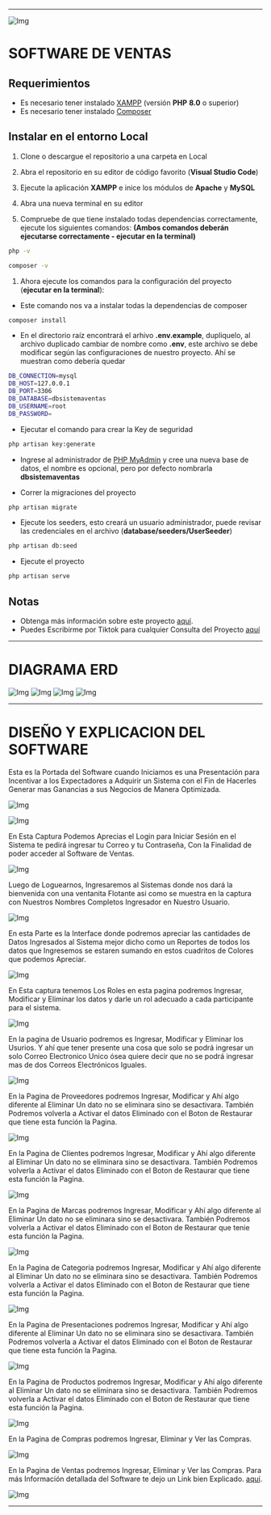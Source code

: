 ------------
![Img](https://github.com/JosueCColcasDesarrollador/ProyectoEvaluacion/blob/main/diagrama_basedatos/tablas_part01.jpeg)

# SOFTWARE DE VENTAS

## Requerimientos
- Es necesario tener instalado [XAMPP](https://www.apachefriends.org/es/download.html "XAMPP") (versión **PHP** **8.0** o superior)  
- Es necesario tener instalado [Composer](https://getcomposer.org/download/ "Composer")

## Instalar en el entorno Local

1. Clone o descargue el repositorio a una carpeta en Local

1. Abra el repositorio en su editor de código favorito (**Visual Studio Code**)

1. Ejecute la aplicación **XAMPP** e inice los módulos de **Apache** y **MySQL**

1. Abra una nueva terminal en su editor 

1. Compruebe de que tiene instalado todas dependencias correctamente, ejecute los siguientes comandos: **(Ambos comandos deberán ejecutarse correctamente - ejecutar en la terminal)**
```bash
php -v
```
```bash
composer -v
```

1. Ahora ejecute los comandos para la configuración del proyecto (**ejecutar en la terminal**):

- Este comando nos va a instalar todas la dependencias de composer
```bash
composer install
```
- En el directorio raíz encontrará el arhivo **.env.example**, dupliquelo, al archivo duplicado cambiar de nombre como **.env**, este archivo se debe modificar según las configuraciones de nuestro proyecto. Ahí se muestran como debería quedar
```bash
DB_CONNECTION=mysql
DB_HOST=127.0.0.1
DB_PORT=3306
DB_DATABASE=dbsistemaventas 
DB_USERNAME=root
DB_PASSWORD=
```
- Ejecutar el comando para crear la Key de seguridad
```bash
php artisan key:generate 
```
- Ingrese al administrador de [PHP MyAdmin](http://localhost/phpmyadmin/) y cree una nueva base de datos, el nombre es opcional, pero por defecto nombrarla **dbsistemaventas**

- Correr la migraciones del proyecto
```bash
php artisan migrate
```
- Ejecute los seeders, esto creará un usuario administrador, puede revisar las credenciales en el archivo (**database/seeders/UserSeeder**)
```bash
php artisan db:seed
```
- Ejecute el proyecto
```bash
php artisan serve
```

## Notas
- Obtenga más información sobre este proyecto [aquí](https://www.youtube.com/@Andre_Raton).
- Puedes Escribirme por Tiktok para cualquier Consulta del Proyecto [aquí](https://www.tiktok.com/@blankuskaladoguita)

------------

 # DIAGRAMA ERD

![Img](https://github.com/JosueCColcasDesarrollador/ProyectoEvaluacion/blob/main/diagrama_basedatos/tablas_part01.jpeg)
![Img](https://github.com/JosueCColcasDesarrollador/ProyectoEvaluacion/blob/main/diagrama_basedatos/tablas_part02.jpeg)
![Img](https://github.com/JosueCColcasDesarrollador/ProyectoEvaluacion/blob/main/diagrama_basedatos/tablas_part03.jpeg)
![Img](https://github.com/JosueCColcasDesarrollador/ProyectoEvaluacion/blob/main/diagrama_basedatos/tablas_part04.jpeg)

------------

# DISEÑO Y EXPLICACION DEL SOFTWARE

Esta es la Portada del Software cuando Iniciamos es una Presentación para Incentivar a los Expectadores a Adquirir un Sistema con el Fin de Hacerles Generar mas Ganancias a sus Negocios de Manera Optimizada.

![Img](https://github.com/JosueCColcasDesarrollador/SoftwareVentasEvaluacion/blob/main/dise%C3%B1o_proyect/dise%C3%B1o_01.jpeg)

![Img](https://github.com/JosueCColcasDesarrollador/SoftwareVentasEvaluacion/blob/main/dise%C3%B1o_proyect/dise%C3%B1o_02.jpeg)

En Esta Captura Podemos Aprecias el Login para Iniciar Sesión en el Sistema te pedirá ingresar tu Correo y tu Contraseña, Con la Finalidad de poder acceder al Software de Ventas.

![Img](https://github.com/JosueCColcasDesarrollador/SoftwareVentasEvaluacion/blob/main/dise%C3%B1o_proyect/dise%C3%B1o_03.jpeg)

Luego de Loguearnos, Ingresaremos al Sistemas donde nos dará la bienvenida con una ventanita Flotante asi como se muestra en la captura con Nuestros Nombres Completos Ingresador en Nuestro Usuario.

![Img](https://github.com/JosueCColcasDesarrollador/SoftwareVentasEvaluacion/blob/main/dise%C3%B1o_proyect/dise%C3%B1o_04.jpeg)

En esta Parte es la Interface donde podremos apreciar las cantidades de Datos Ingresados al Sistema mejor dicho como un  Reportes de todos los datos que Ingresemos se estaren sumando en estos cuadritos de Colores que podemos Apreciar.

![Img](https://github.com/JosueCColcasDesarrollador/SoftwareVentasEvaluacion/blob/main/dise%C3%B1o_proyect/dise%C3%B1o_05.jpeg)

En Esta captura tenemos Los Roles en esta pagina podremos Ingresar, Modificar y Eliminar los datos y darle un rol adecuado a cada participante para el sistema.

![Img](https://github.com/JosueCColcasDesarrollador/SoftwareVentasEvaluacion/blob/main/dise%C3%B1o_proyect/dise%C3%B1o_06.jpeg)

En la pagina de Usuario podremos es Ingresar, Modificar y Eliminar los Usurios. Y ahí que tener presente una cosa que solo se podrá ingresar un solo Correo Electronico Unico ósea quiere decir que no se podrá ingresar mas de dos Correos Electrónicos Iguales.

![Img](https://github.com/JosueCColcasDesarrollador/SoftwareVentasEvaluacion/blob/main/dise%C3%B1o_proyect/dise%C3%B1o_07.jpeg)

En la Pagina de Proveedores podremos Ingresar, Modificar y Ahí algo diferente al Eliminar Un dato no se eliminara sino se desactivara. También Podremos volverla a Activar el datos Eliminado con el Boton de Restaurar que tiene esta función la Pagina.

![Img](https://github.com/JosueCColcasDesarrollador/SoftwareVentasEvaluacion/blob/main/dise%C3%B1o_proyect/dise%C3%B1o_08.jpeg)

En la Pagina de Clientes podremos Ingresar, Modificar y Ahí algo diferente al Eliminar Un dato no se eliminara sino se desactivara. También Podremos volverla a Activar el datos Eliminado con el Boton de Restaurar que tiene esta función la Pagina.

![Img](https://github.com/JosueCColcasDesarrollador/SoftwareVentasEvaluacion/blob/main/dise%C3%B1o_proyect/dise%C3%B1o_09.jpeg)

En la Pagina de Marcas podremos Ingresar, Modificar y Ahí algo diferente al Eliminar Un dato no se eliminara sino se desactivara. También Podremos volverla a Activar el datos Eliminado con el Boton de Restaurar que tenie esta función la Pagina.

![Img](https://github.com/JosueCColcasDesarrollador/SoftwareVentasEvaluacion/blob/main/dise%C3%B1o_proyect/dise%C3%B1o_10.jpeg)

En la Pagina de Categoria podremos Ingresar, Modificar y Ahí algo diferente al Eliminar Un dato no se eliminara sino se desactivara. También Podremos volverla a Activar el datos Eliminado con el Boton de Restaurar que tiene esta función la Pagina.

![Img](https://github.com/JosueCColcasDesarrollador/SoftwareVentasEvaluacion/blob/main/dise%C3%B1o_proyect/dise%C3%B1o_11.jpeg)

En la Pagina de Presentaciones podremos Ingresar, Modificar y Ahí algo diferente al Eliminar Un dato no se eliminara sino se desactivara. También Podremos volverla a Activar el datos Eliminado con el Boton de Restaurar que tiene esta función la Pagina.

![Img](https://github.com/JosueCColcasDesarrollador/SoftwareVentasEvaluacion/blob/main/dise%C3%B1o_proyect/dise%C3%B1o_12.jpeg)

En la Pagina de Productos podremos Ingresar, Modificar y Ahí algo diferente al Eliminar Un dato no se eliminara sino se desactivara. También Podremos volverla a Activar el datos Eliminado con el Boton de Restaurar que tiene esta función la Pagina.

![Img](https://github.com/JosueCColcasDesarrollador/SoftwareVentasEvaluacion/blob/main/dise%C3%B1o_proyect/dise%C3%B1o_13.jpeg)

En la Pagina de Compras podremos Ingresar, Eliminar y Ver las Compras.

![Img](https://github.com/JosueCColcasDesarrollador/SoftwareVentasEvaluacion/blob/main/dise%C3%B1o_proyect/dise%C3%B1o_14.jpeg)

En la Pagina de Ventas podremos Ingresar, Eliminar y Ver las Compras. Para más Información detallada del Software te dejo un Link bien Explicado. [aquí](https://www.youtube.com/@Andre_Raton).

![Img](https://github.com/JosueCColcasDesarrollador/SoftwareVentasEvaluacion/blob/main/dise%C3%B1o_proyect/dise%C3%B1o_15.jpeg)

------------
